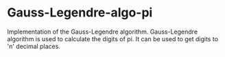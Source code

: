 # Gauss-Legendre-algo-pi
Implementation of the Gauss-Legendre algorithm.
Gauss-Legendre algorithm is used to calculate the digits of pi. It can be used to get digits to 'n' decimal places.


